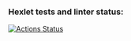 ### Hexlet tests and linter status:
[![Actions Status](https://github.com/IvanZezyukin/frontend-project-lvl2/workflows/hexlet-check/badge.svg)](https://github.com/IvanZezyukin/frontend-project-lvl2/actions)